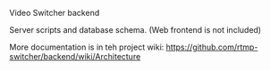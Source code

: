 Video Switcher backend

Server scripts and database schema. (Web frontend is not included)

More documentation is in teh project wiki: https://github.com/rtmp-switcher/backend/wiki/Architecture
